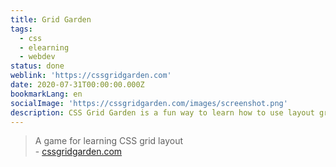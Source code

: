 ```yaml
---
title: Grid Garden
tags:
  - css
  - elearning
  - webdev
status: done
weblink: 'https://cssgridgarden.com'
date: 2020-07-31T00:00:00.000Z
bookmarkLang: en
socialImage: 'https://cssgridgarden.com/images/screenshot.png'
description: CSS Grid Garden is a fun way to learn how to use layout grids (CSS Grid).
---
```

<blockquote>A game for learning CSS grid layout<footer>- <a href="https://cssgridgarden.com/#de">cssgridgarden.com</a></footer></blockquote>
